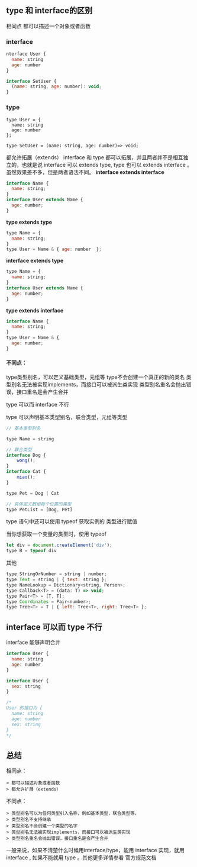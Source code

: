 
## type 和 interface的区别

相同点
都可以描述一个对象或者函数


### interface
```js
nterface User {
  name: string
  age: number
}

interface SetUser {
  (name: string, age: number): void;
}
```


### type
```
type User = {
  name: string
  age: number
};

type SetUser = (name: string, age: number)=> void;

```
都允许拓展（extends）
interface 和 type 都可以拓展，并且两者并不是相互独立的，也就是说 interface 可以 extends type, type 也可以 extends interface 。 虽然效果差不多，但是两者语法不同。
**interface extends interface**
```js
interface Name { 
  name: string; 
}
interface User extends Name { 
  age: number; 
}
```

**type extends type**

```js
type Name = { 
  name: string; 
}
type User = Name & { age: number  };
```

**interface extends type**
```js
type Name = { 
  name: string; 
}
interface User extends Name { 
  age: number; 
}
```

**type extends interface**
```js
interface Name { 
  name: string; 
}
type User = Name & { 
  age: number; 
}
```




#### 不同点：

  type类型别名，可以定义基础类型，元组等
  type不会创建一个真正的新的类名
  类型别名无法被实现implements，而接口可以被派生类实现
  类型别名重名会抛出错误，接口重名是会产生合并



type 可以而 interface 不行

type 可以声明基本类型别名，联合类型，元组等类型
```js
// 基本类型别名

type Name = string

// 联合类型
interface Dog {
    wong();
}
interface Cat {
    miao();
}

type Pet = Dog | Cat

// 具体定义数组每个位置的类型
type PetList = [Dog, Pet]
```


type 语句中还可以使用 typeof 获取实例的 类型进行赋值

 当你想获取一个变量的类型时，使用 typeof
```js
let div = document.createElement('div');
type B = typeof div
```




其他

```js
type StringOrNumber = string | number;  
type Text = string | { text: string };  
type NameLookup = Dictionary<string, Person>;  
type Callback<T> = (data: T) => void;  
type Pair<T> = [T, T];  
type Coordinates = Pair<number>;  
type Tree<T> = T | { left: Tree<T>, right: Tree<T> };
```

## interface 可以而 type 不行
interface 能够声明合并
```js
interface User {
  name: string
  age: number
}

interface User {
  sex: string
}

/*
User 的接口为 {
  name: string
  age: number
  sex: string 
}
*/

```



## 总结


相同点：

    > 都可以描述对象或者函数
    > 都允许扩展（extends）

不同点：

    > 类型别名可以为任何类型引入名称，例如基本类型，联合类型等。
    > 类型别名不支持继承
    > 类型别名不会创建一个类型的名字
    > 类型别名无法被实现implements，而接口可以被派生类实现
    > 类型别名重名会抛出错误，接口重名是会产生合并




一般来说，如果不清楚什么时候用interface/type，能用 interface 实现，就用 interface , 如果不能就用 type 。其他更多详情参看 官方规范文档

